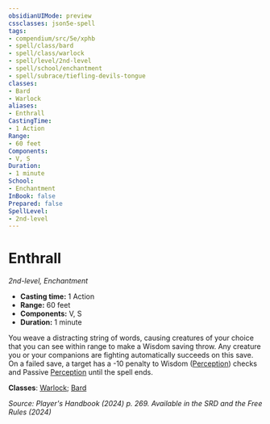 ```yaml
---
obsidianUIMode: preview
cssclasses: json5e-spell
tags:
- compendium/src/5e/xphb
- spell/class/bard
- spell/class/warlock
- spell/level/2nd-level
- spell/school/enchantment
- spell/subrace/tiefling-devils-tongue
classes:
- Bard
- Warlock
aliases:
- Enthrall
CastingTime: 
- 1 Action
Range:
- 60 feet
Components:
- V, S
Duration:
- 1 minute
School:
- Enchantment
InBook: false
Prepared: false
SpellLevel:
- 2nd-level
---
```

# Enthrall
*2nd-level, Enchantment*  


- **Casting time:** 1 Action
- **Range:** 60 feet
- **Components:** V, S
- **Duration:** 1 minute

You weave a distracting string of words, causing creatures of your choice that you can see within range to make a Wisdom saving throw. Any creature you or your companions are fighting automatically succeeds on this save. On a failed save, a target has a -10 penalty to Wisdom ([Perception](skills.md#Perception)) checks and Passive [Perception](skills.md#Perception) until the spell ends.

**Classes**: [Warlock](/3-Mechanics/CLI/lists/list-spells-classes-warlock.md); [Bard](/3-Mechanics/CLI/lists/list-spells-classes-bard.md)

*Source: Player's Handbook (2024) p. 269. Available in the <span title='Systems Reference Document (5.2)'>SRD</span> and the Free Rules (2024)*